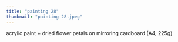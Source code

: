 ```yaml
---
title: "painting 28"
thumbnail: "painting 28.jpeg"
---
```

acrylic paint + dried flower petals on mirroring cardboard (A4, 225g)